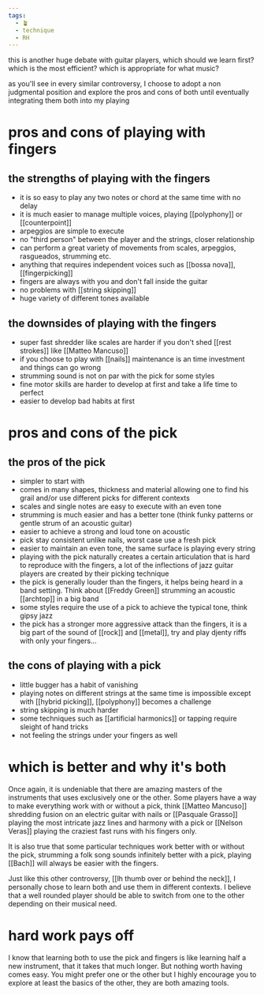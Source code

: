 ```yaml
---
tags:
  - 🪴
  - technique
  - RH
---
```

this is another huge debate with guitar players, which should we learn first? which is the most efficient? which is appropriate for what music?

as you'll see in every similar controversy, I choose to adopt a non judgmental position and explore the pros and cons of both until eventually integrating them both into my playing

# pros and cons of playing with fingers
## the strengths of playing with the fingers
- it is so easy to play any two notes or chord at the same time with no delay
- it is much easier to manage multiple voices, playing [[polyphony]] or [[counterpoint]]
- arpeggios are simple to execute
- no "third person" between the player and the strings, closer relationship
- can perform a great variety of movements from scales, arpeggios, rasgueados, strumming etc.
- anything that requires independent voices such as [[bossa nova]], [[fingerpicking]] 
- fingers are always with you and don't fall inside the guitar
- no problems with [[string skipping]]
- huge variety of different tones available

## the downsides of playing with the fingers
- super fast shredder like scales are harder if you don't shed [[rest strokes]] like [[Matteo Mancuso]]
- if you choose to play with [[nails]] maintenance is an time investment and things can go wrong
- strumming sound is not on par with the pick for some styles
- fine motor skills are harder to develop at first and take a life time to perfect
- easier to develop bad habits at first

# pros and cons of the pick
## the pros of the pick
- simpler to start with
- comes in many shapes, thickness and material allowing one to find his grail and/or use different picks for different contexts
- scales and single notes are easy to execute with an even tone
- strumming is much easier and has a better tone (think funky patterns or gentle strum of an acoustic guitar)
- easier to achieve a strong and loud tone on acoustic 
- pick stay consistent unlike nails, worst case use a fresh pick
- easier to maintain an even tone, the same surface is playing every string
- playing with the pick naturally creates a certain articulation that is hard to reproduce with the fingers, a lot of the inflections of jazz guitar players are created by their picking technique
- the pick is generally louder than the fingers, it helps being heard in a band setting. Think about [[Freddy Green]] strumming an acoustic [[archtop]] in a big band
 - some styles require the use of a pick to achieve the typical tone, think gipsy jazz
 - the pick has a stronger more aggressive attack than the fingers, it is a big part of the sound of [[rock]] and [[metal]], try and play djenty riffs with only your fingers...

## the cons of playing with a pick
- little bugger has a habit of vanishing 
- playing notes on different strings at the same time is impossible except with [[hybrid picking]], [[polyphony]] becomes a challenge
- string skipping is much harder
- some techniques such as [[artificial harmonics]] or tapping require sleight of hand tricks
- not feeling the strings under your fingers as well 

# which is better and why it's both
Once again, it is undeniable that there are amazing masters of the instruments that uses exclusively one or the other. Some players have a way to make everything work with or without a pick, think [[Matteo Mancuso]] shredding fusion on an electric guitar with nails or [[Pasquale Grasso]] playing the most intricate jazz lines and harmony with a pick or [[Nelson Veras]] playing the craziest fast runs with his fingers only. 

It is also true that some particular techniques work better with or without the pick, strumming a folk song sounds infinitely better with a pick, playing [[Bach]] will always be easier with the fingers. 

Just like this other controversy, [[lh thumb over or behind the neck]], I personally chose to learn both and use them in different contexts. I believe that a well rounded player should be able to switch from one to the other depending on their musical need. 

# hard work pays off
I know that learning both to use the pick and fingers is like learning half a new instrument, that it takes that much longer. But nothing worth having comes easy. You might prefer one or the other but I highly encourage you to explore at least the basics of the other, they are both amazing tools. 